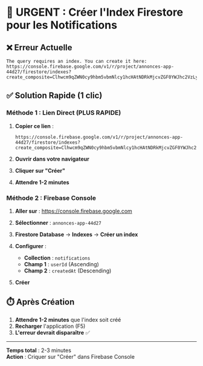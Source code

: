 # 🚨 URGENT : Créer l'Index Firestore pour les Notifications

## ❌ Erreur Actuelle

```
The query requires an index. You can create it here: 
https://console.firebase.google.com/v1/r/project/annonces-app-44d27/firestore/indexes?create_composite=Clhwcm9qZWN0cy9hbm5vbmNlcy1hcHAtNDRkMjcvZGF0YWJhc2VzLyhkZWZhdWx0KS9jb2xsZWN0aW9uR3JvdXBzL25vdGlmaWNhdGlvbnMvaW5kZXhlcy9fEAEaCgoGdXNlcklkEAEaDQoJY3JlYXRlZEF0EAIaDAoIX19uYW1lX18QAg
```

## ✅ Solution Rapide (1 clic)

### Méthode 1 : Lien Direct (PLUS RAPIDE)

1. **Copier ce lien** :
   ```
   https://console.firebase.google.com/v1/r/project/annonces-app-44d27/firestore/indexes?create_composite=Clhwcm9qZWN0cy9hbm5vbmNlcy1hcHAtNDRkMjcvZGF0YWJhc2VzLyhkZWZhdWx0KS9jb2xsZWN0aW9uR3JvdXBzL25vdGlmaWNhdGlvbnMvaW5kZXhlcy9fEAEaCgoGdXNlcklkEAEaDQoJY3JlYXRlZEF0EAIaDAoIX19uYW1lX18QAg
   ```

2. **Ouvrir dans votre navigateur**

3. **Cliquer sur "Créer"**

4. **Attendre 1-2 minutes**

### Méthode 2 : Firebase Console

1. **Aller sur** : https://console.firebase.google.com

2. **Sélectionner** : `annonces-app-44d27`

3. **Firestore Database** → **Indexes** → **Créer un index**

4. **Configurer** :
   - **Collection** : `notifications`
   - **Champ 1** : `userId` (Ascending)
   - **Champ 2** : `createdAt` (Descending)

5. **Créer**

## ⏱️ Après Création

1. **Attendre 1-2 minutes** que l'index soit créé
2. **Recharger** l'application (F5)
3. **L'erreur devrait disparaître** ✅

---

**Temps total** : 2-3 minutes  
**Action** : Criquer sur "Créer" dans Firebase Console
